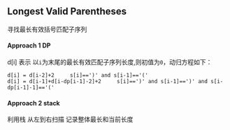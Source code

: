 ## Longest Valid Parentheses
寻找最长有效括号匹配子序列

#### Approach 1 DP

d[i] 表示 以`i`为末尾的最长有效匹配子序列长度,则初值为`0`，动归方程如下：

```
d[i] = d[i-2]+2     s[i]==')' and s[i-1]=='('
d[i] = d[i-1]+d[i-dp[i-1]-2]+2     s[i]==')' and s[i-1]==')' and s[i-dp[i-1]-1]=='('
```

#### Approach 2 stack
利用栈 从左到右扫描 记录整体最长和当前长度